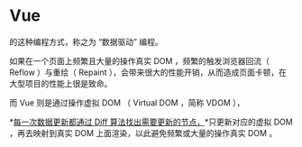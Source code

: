 # Vue

 的这种编程方式，称之为 “数据驱动” 编程。

如果在一个页面上频繁且大量的操作真实 DOM ，频繁的触发浏览器回流（ Reflow ）与重绘（ Repaint ），会带来很大的性能开销，从而造成页面卡顿，在大型项目的性能上很是致命。

而 Vue 则是通过操作虚拟 DOM （ Virtual DOM ，简称 VDOM ），

*<u>每一次数据更新都通过 Diff 算法找出需要更新的节点，</u>*只更新对应的虚拟 DOM ，再去映射到真实 DOM 上面渲染，以此避免频繁或大量的操作真实 DOM 。
